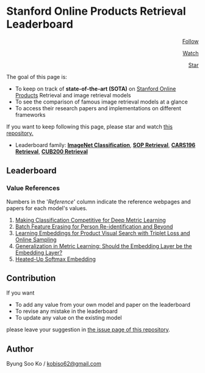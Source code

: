 # Stanford Online Products Retrieval Leaderboard

<script async defer src="https://buttons.github.io/buttons.js"></script>

<div style="text-align:right; width:100%; padding:0;">

<a class="github-button" href="https://github.com/kobiso" data-size="large" data-show-count="false" aria-label="Follow @kobiso on GitHub">Follow</a>

<a class="github-button" href="https://github.com/kobiso/Computer-Vision-Leaderboard/subscription" data-icon="octicon-eye" data-size="large" data-show-count="false" aria-label="Watch kobiso/Computer-Vision-Leaderboard on GitHub">Watch</a>

<a class="github-button" href="https://github.com/kobiso/Computer-Vision-Leaderboard" data-icon="octicon-star" data-size="large" data-show-count="true" aria-label="Star kobiso/Computer-Vision-Leaderboard on GitHub">Star</a>

</div>

The goal of this page is:
- To keep on track of **state-of-the-art (SOTA)** on [Stanford Online Products](http://cvgl.stanford.edu/projects/lifted_struct/) Retrieval and image retrieval models
- To see the comparison of famous image retrieval models at a glance
- To access their research papers and implementations on different frameworks

If you want to keep following this page, please star and watch [this repository.](https://github.com/kobiso/Computer-Vision-Leaderboard)
- Leaderboard family: [**ImageNet Classification**](https://kobiso.github.io/Computer-Vision-Leaderboard/imagenet), [**SOP Retrieval**](https://kobiso.github.io/Computer-Vision-Leaderboard/sop), [**CARS196 Retrieval**](https://kobiso.github.io/Computer-Vision-Leaderboard/cars), [**CUB200 Retrieval**](https://kobiso.github.io/Computer-Vision-Leaderboard/cub)

## Leaderboard

<div data-type="AwesomeTableView" data-viewID="-LUJoCFAl31p6K_fc5TW"></div>
<script src="https://awesome-table.com/AwesomeTableInclude.js"></script>

### Value References
Numbers in the '*Reference*' column indicate the reference webpages and papers for each model's values.
1. [Making Classification Competitive for Deep Metric Learning](https://arxiv.org/abs/1811.12649)
2. [Batch Feature Erasing for Person Re-identification and Beyond](https://arxiv.org/abs/1811.07130)
3. [Learning Embeddings for Product Visual Search with Triplet Loss and Online Sampling](https://arxiv.org/abs/1810.04652)
4. [Generalization in Metric Learning: Should the Embedding Layer be the Embedding Layer?](https://arxiv.org/abs/1803.03310)
5. [Heated-Up Softmax Embedding](https://arxiv.org/abs/1809.04157)

## Contribution
If you want
- To add any value from your own model and paper on the leaderboard
- To revise any mistake in the leaderboard
- To update any value on the existing model

please leave your suggestion in [the issue page of this repository](https://github.com/kobiso/Computer-Vision-Leaderboard/issues).

## Author
Byung Soo Ko / kobiso62@gmail.com
